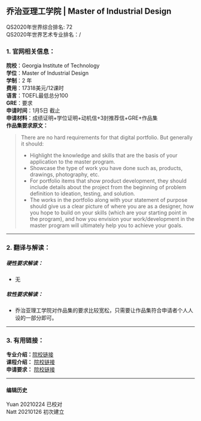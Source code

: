 ## 乔治亚理工学院 | Master of Industrial Design  
QS2020年世界综合排名: 72  
QS2020年世界艺术专业排名：/




### 1. 官网相关信息：

**院校**：Georgia Institute of Technology  
**学位**：Master of Industrial Design  
**学制**：2 年    
**费用**：17318美元/12课时  
**语言**：TOEFL最低总分100  
**GRE**：要求  
**申请时间**：1月5日 截止     
**申请材料**：成绩证明+学位证明+动机信+3封推荐信+GRE+作品集  
**作品集要求原文：**   

> There are no hard requirements for that digital portfolio. But generally it should:
>-	Highlight the knowledge and skills that are the basis of your application to the master program.
>-	Showcase the type of work you have done such as, products, drawings, photography, etc.
>-	For portfolio items that show product development, they should include details about the project from the beginning of problem definition to ideation, testing, and solution.
>-	The works in the portfolio along with your statement of purpose should give us a clear picture of where you are as a designer, how you hope to build on your skills (which are your starting point in the program), and how you envision your work/development in the master program will ultimately help you to achieve your goals.



---


### 2. 翻译与解读：

##### 硬性要求解读：
- 无  




##### 软性要求解读：
- 乔治亚理工学院对作品集的要求比较宽松，只需要让作品集符合申请者个人人设的一部分即可。


---


### 3. 有用链接：

**专业介绍：**[院校链接](https://id.gatech.edu/academics/mid)  
**课程介绍：** [院校链接](https://id.gatech.edu/mid)  
**申请要求：** [院校链接](https://id.gatech.edu/graduate)



---


#### 编辑历史
Yuan 20210224 已校对  
Natt 20210126 初次建立  
